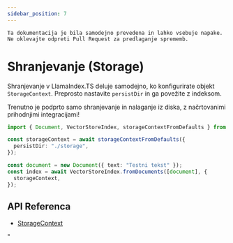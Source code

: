 ```yaml
---
sidebar_position: 7
---
```


`Ta dokumentacija je bila samodejno prevedena in lahko vsebuje napake. Ne oklevajte odpreti Pull Request za predlaganje sprememb.`

# Shranjevanje (Storage)

Shranjevanje v LlamaIndex.TS deluje samodejno, ko konfigurirate objekt `StorageContext`. Preprosto nastavite `persistDir` in ga povežite z indeksom.

Trenutno je podprto samo shranjevanje in nalaganje iz diska, z načrtovanimi prihodnjimi integracijami!

```typescript
import { Document, VectorStoreIndex, storageContextFromDefaults } from "./src";

const storageContext = await storageContextFromDefaults({
  persistDir: "./storage",
});

const document = new Document({ text: "Testni tekst" });
const index = await VectorStoreIndex.fromDocuments([document], {
  storageContext,
});
```

## API Referenca

- [StorageContext](../../api/interfaces/StorageContext.md)

"

